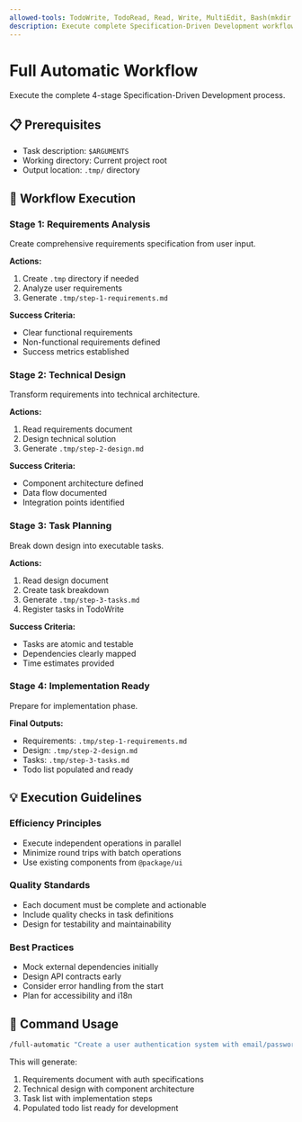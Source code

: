 ```yaml
---
allowed-tools: TodoWrite, TodoRead, Read, Write, MultiEdit, Bash(mkdir:*)
description: Execute complete Specification-Driven Development workflow
---
```


# Full Automatic Workflow

Execute the complete 4-stage Specification-Driven Development process.

## 📋 Prerequisites

- Task description: `$ARGUMENTS`
- Working directory: Current project root
- Output location: `.tmp/` directory

## 🚀 Workflow Execution

### Stage 1: Requirements Analysis

Create comprehensive requirements specification from user input.

**Actions:**

1. Create `.tmp` directory if needed
2. Analyze user requirements
3. Generate `.tmp/step-1-requirements.md`

**Success Criteria:**

- Clear functional requirements
- Non-functional requirements defined
- Success metrics established

### Stage 2: Technical Design

Transform requirements into technical architecture.

**Actions:**

1. Read requirements document
2. Design technical solution
3. Generate `.tmp/step-2-design.md`

**Success Criteria:**

- Component architecture defined
- Data flow documented
- Integration points identified

### Stage 3: Task Planning

Break down design into executable tasks.

**Actions:**

1. Read design document
2. Create task breakdown
3. Generate `.tmp/step-3-tasks.md`
4. Register tasks in TodoWrite

**Success Criteria:**

- Tasks are atomic and testable
- Dependencies clearly mapped
- Time estimates provided

### Stage 4: Implementation Ready

Prepare for implementation phase.

**Final Outputs:**

- Requirements: `.tmp/step-1-requirements.md`
- Design: `.tmp/step-2-design.md`
- Tasks: `.tmp/step-3-tasks.md`
- Todo list populated and ready

## 💡 Execution Guidelines

### Efficiency Principles

- Execute independent operations in parallel
- Minimize round trips with batch operations
- Use existing components from `@package/ui`

### Quality Standards

- Each document must be complete and actionable
- Include quality checks in task definitions
- Design for testability and maintainability

### Best Practices

- Mock external dependencies initially
- Design API contracts early
- Consider error handling from the start
- Plan for accessibility and i18n

## 🎯 Command Usage

```bash
/full-automatic "Create a user authentication system with email/password login"
```

This will generate:

1. Requirements document with auth specifications
2. Technical design with component architecture
3. Task list with implementation steps
4. Populated todo list ready for development
